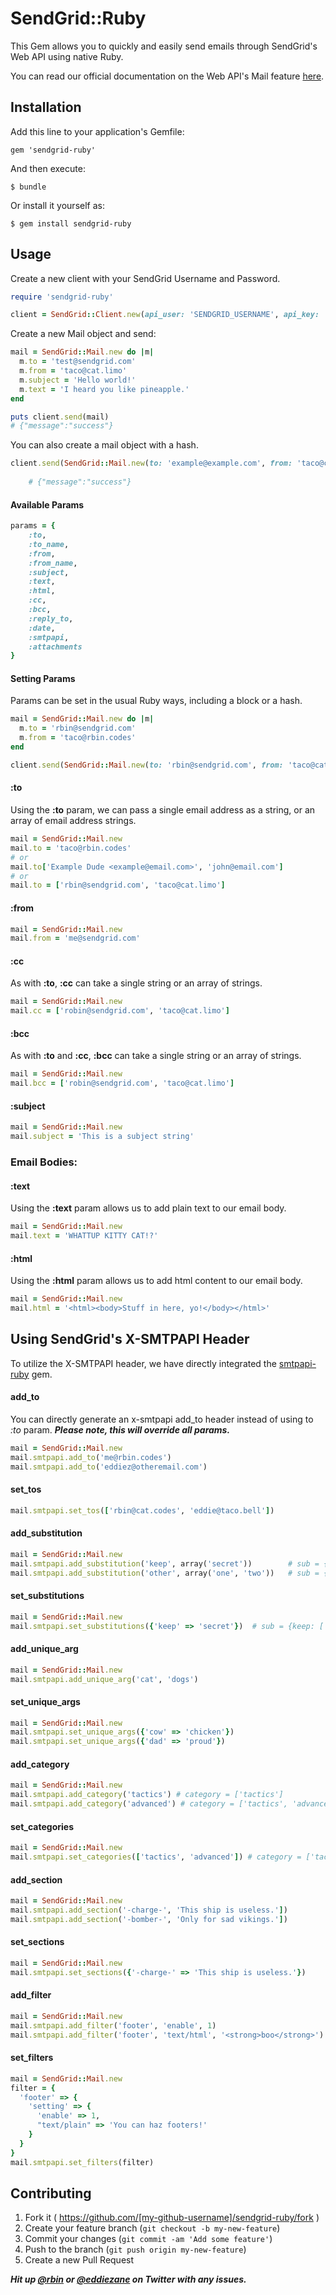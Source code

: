 # SendGrid::Ruby

This Gem allows you to quickly and easily send emails through SendGrid's Web API using native Ruby.

You can read our official documentation on the Web API's Mail feature [here](https://sendgrid.com/docs/API_Reference/Web_API/mail.html).


## Installation

Add this line to your application's Gemfile:

    gem 'sendgrid-ruby'

And then execute:

    $ bundle

Or install it yourself as:

    $ gem install sendgrid-ruby

## Usage

Create a new client with your SendGrid Username and Password.

```ruby
require 'sendgrid-ruby'

client = SendGrid::Client.new(api_user: 'SENDGRID_USERNAME', api_key: 'SENDGRID_PASSWORD')
```

Create a new Mail object and send:
```ruby
mail = SendGrid::Mail.new do |m|
  m.to = 'test@sendgrid.com'
  m.from = 'taco@cat.limo'
  m.subject = 'Hello world!'
  m.text = 'I heard you like pineapple.'
end

puts client.send(mail) 
# {"message":"success"}
```

You can also create a mail object with a hash.
```ruby
client.send(SendGrid::Mail.new(to: 'example@example.com', from: 'taco@cat.limo', subject: 'Hello world!', text: 'Hi there!', html: '<b>Hi there!</b>'))
	
	# {"message":"success"}
```

#### Available Params

```ruby
params = {
	:to,
	:to_name,
	:from,
	:from_name,
	:subject,
	:text,
	:html,
	:cc,
	:bcc,
	:reply_to,
	:date,
	:smtpapi,
	:attachments
}
```


#### Setting Params

Params can be set in the usual Ruby ways, including a block or a hash.

````ruby
mail = SendGrid::Mail.new do |m|
  m.to = 'rbin@sendgrid.com'
  m.from = 'taco@rbin.codes'
end

client.send(SendGrid::Mail.new(to: 'rbin@sendgrid.com', from: 'taco@cat.limo'))
````

#### :to

Using the **:to** param, we can pass a single email address as a string, or an array of email address strings.

````ruby
mail = SendGrid::Mail.new
mail.to = 'taco@rbin.codes'
# or
mail.to['Example Dude <example@email.com>', 'john@email.com']
# or
mail.to = ['rbin@sendgrid.com', 'taco@cat.limo']
````

#### :from

```ruby
mail = SendGrid::Mail.new
mail.from = 'me@sendgrid.com'
```

#### :cc

As with **:to**, **:cc** can take a single string or an array of strings.

```ruby
mail = SendGrid::Mail.new
mail.cc = ['robin@sendgrid.com', 'taco@cat.limo']
```

#### :bcc

As with **:to** and **:cc**, **:bcc** can take a single string or an array of strings.

```ruby
mail = SendGrid::Mail.new
mail.bcc = ['robin@sendgrid.com', 'taco@cat.limo']
```

#### :subject

```ruby
mail = SendGrid::Mail.new
mail.subject = 'This is a subject string'
```

### Email Bodies:
#### :text

Using the **:text** param allows us to add plain text to our email body.

```ruby
mail = SendGrid::Mail.new
mail.text = 'WHATTUP KITTY CAT!?'
```

#### :html

Using the **:html** param allows us to add html content to our email body.
```ruby
mail = SendGrid::Mail.new
mail.html = '<html><body>Stuff in here, yo!</body></html>'
```


## Using SendGrid's X-SMTPAPI Header

To utilize the X-SMTPAPI header, we have directly integrated the [smtpapi-ruby](https://github.com/SendGridJP/smtpapi-ruby) gem.

#### add_to

You can directly generate an x-smtpapi add_to header instead of using to *:to* param.  ***Please note, this will override all params.***

```ruby
mail = SendGrid::Mail.new
mail.smtpapi.add_to('me@rbin.codes')
mail.smtpapi.add_to('eddiez@otheremail.com')
```

#### set_tos

```ruby
mail.smtpapi.set_tos(['rbin@cat.codes', 'eddie@taco.bell'])
```

#### add_substitution

```ruby
mail = SendGrid::Mail.new
mail.smtpapi.add_substitution('keep', array('secret'))        # sub = {keep: ['secret']}
mail.smtpapi.add_substitution('other', array('one', 'two'))   # sub = {keep: ['secret'], other: ['one', 'two']}
```

#### set_substitutions

```ruby
mail = SendGrid::Mail.new
mail.smtpapi.set_substitutions({'keep' => 'secret'})  # sub = {keep: ['secret']}
```

#### add_unique_arg

```ruby
mail = SendGrid::Mail.new
mail.smtpapi.add_unique_arg('cat', 'dogs')
```

#### set_unique_args

```ruby
mail = SendGrid::Mail.new
mail.smtpapi.set_unique_args({'cow' => 'chicken'})
mail.smtpapi.set_unique_args({'dad' => 'proud'})
```

#### add_category

```ruby
mail = SendGrid::Mail.new
mail.smtpapi.add_category('tactics') # category = ['tactics']
mail.smtpapi.add_category('advanced') # category = ['tactics', 'advanced']
```

#### set_categories

```ruby
mail = SendGrid::Mail.new
mail.smtpapi.set_categories(['tactics', 'advanced']) # category = ['tactics', 'advanced']
```

#### add_section

```ruby
mail = SendGrid::Mail.new
mail.smtpapi.add_section('-charge-', 'This ship is useless.'])
mail.smtpapi.add_section('-bomber-', 'Only for sad vikings.'])
```

#### set_sections

```ruby
mail = SendGrid::Mail.new
mail.smtpapi.set_sections({'-charge-' => 'This ship is useless.'})
```

#### add_filter

```ruby
mail = SendGrid::Mail.new
mail.smtpapi.add_filter('footer', 'enable', 1)
mail.smtpapi.add_filter('footer', 'text/html', '<strong>boo</strong>')
```

#### set_filters

```ruby
mail = SendGrid::Mail.new
filter = {
  'footer' => {
    'setting' => {
      'enable' => 1,
      "text/plain" => 'You can haz footers!'
    }
  }
}
mail.smtpapi.set_filters(filter)
```

## Contributing

1. Fork it ( https://github.com/[my-github-username]/sendgrid-ruby/fork )
2. Create your feature branch (`git checkout -b my-new-feature`)
3. Commit your changes (`git commit -am 'Add some feature'`)
4. Push to the branch (`git push origin my-new-feature`)
5. Create a new Pull Request

***Hit up [@rbin](http://twitter.com/rbin) or [@eddiezane](http://twitter.com/eddiezane) on Twitter with any issues.***
